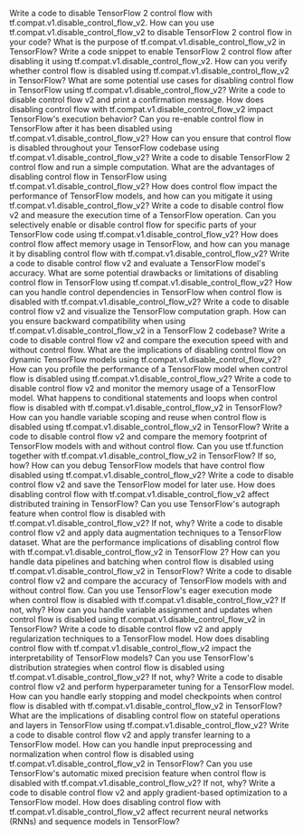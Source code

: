 Write a code to disable TensorFlow 2 control flow with tf.compat.v1.disable_control_flow_v2.
How can you use tf.compat.v1.disable_control_flow_v2 to disable TensorFlow 2 control flow in your code?
What is the purpose of tf.compat.v1.disable_control_flow_v2 in TensorFlow?
Write a code snippet to enable TensorFlow 2 control flow after disabling it using tf.compat.v1.disable_control_flow_v2.
How can you verify whether control flow is disabled using tf.compat.v1.disable_control_flow_v2 in TensorFlow?
What are some potential use cases for disabling control flow in TensorFlow using tf.compat.v1.disable_control_flow_v2?
Write a code to disable control flow v2 and print a confirmation message.
How does disabling control flow with tf.compat.v1.disable_control_flow_v2 impact TensorFlow's execution behavior?
Can you re-enable control flow in TensorFlow after it has been disabled using tf.compat.v1.disable_control_flow_v2?
How can you ensure that control flow is disabled throughout your TensorFlow codebase using tf.compat.v1.disable_control_flow_v2?
Write a code to disable TensorFlow 2 control flow and run a simple computation.
What are the advantages of disabling control flow in TensorFlow using tf.compat.v1.disable_control_flow_v2?
How does control flow impact the performance of TensorFlow models, and how can you mitigate it using tf.compat.v1.disable_control_flow_v2?
Write a code to disable control flow v2 and measure the execution time of a TensorFlow operation.
Can you selectively enable or disable control flow for specific parts of your TensorFlow code using tf.compat.v1.disable_control_flow_v2?
How does control flow affect memory usage in TensorFlow, and how can you manage it by disabling control flow with tf.compat.v1.disable_control_flow_v2?
Write a code to disable control flow v2 and evaluate a TensorFlow model's accuracy.
What are some potential drawbacks or limitations of disabling control flow in TensorFlow using tf.compat.v1.disable_control_flow_v2?
How can you handle control dependencies in TensorFlow when control flow is disabled with tf.compat.v1.disable_control_flow_v2?
Write a code to disable control flow v2 and visualize the TensorFlow computation graph.
How can you ensure backward compatibility when using tf.compat.v1.disable_control_flow_v2 in a TensorFlow 2 codebase?
Write a code to disable control flow v2 and compare the execution speed with and without control flow.
What are the implications of disabling control flow on dynamic TensorFlow models using tf.compat.v1.disable_control_flow_v2?
How can you profile the performance of a TensorFlow model when control flow is disabled using tf.compat.v1.disable_control_flow_v2?
Write a code to disable control flow v2 and monitor the memory usage of a TensorFlow model.
What happens to conditional statements and loops when control flow is disabled with tf.compat.v1.disable_control_flow_v2 in TensorFlow?
How can you handle variable scoping and reuse when control flow is disabled using tf.compat.v1.disable_control_flow_v2 in TensorFlow?
Write a code to disable control flow v2 and compare the memory footprint of TensorFlow models with and without control flow.
Can you use tf.function together with tf.compat.v1.disable_control_flow_v2 in TensorFlow? If so, how?
How can you debug TensorFlow models that have control flow disabled using tf.compat.v1.disable_control_flow_v2?
Write a code to disable control flow v2 and save the TensorFlow model for later use.
How does disabling control flow with tf.compat.v1.disable_control_flow_v2 affect distributed training in TensorFlow?
Can you use TensorFlow's autograph feature when control flow is disabled with tf.compat.v1.disable_control_flow_v2? If not, why?
Write a code to disable control flow v2 and apply data augmentation techniques to a TensorFlow dataset.
What are the performance implications of disabling control flow with tf.compat.v1.disable_control_flow_v2 in TensorFlow 2?
How can you handle data pipelines and batching when control flow is disabled using tf.compat.v1.disable_control_flow_v2 in TensorFlow?
Write a code to disable control flow v2 and compare the accuracy of TensorFlow models with and without control flow.
Can you use TensorFlow's eager execution mode when control flow is disabled with tf.compat.v1.disable_control_flow_v2? If not, why?
How can you handle variable assignment and updates when control flow is disabled using tf.compat.v1.disable_control_flow_v2 in TensorFlow?
Write a code to disable control flow v2 and apply regularization techniques to a TensorFlow model.
How does disabling control flow with tf.compat.v1.disable_control_flow_v2 impact the interpretability of TensorFlow models?
Can you use TensorFlow's distribution strategies when control flow is disabled using tf.compat.v1.disable_control_flow_v2? If not, why?
Write a code to disable control flow v2 and perform hyperparameter tuning for a TensorFlow model.
How can you handle early stopping and model checkpoints when control flow is disabled with tf.compat.v1.disable_control_flow_v2 in TensorFlow?
What are the implications of disabling control flow on stateful operations and layers in TensorFlow using tf.compat.v1.disable_control_flow_v2?
Write a code to disable control flow v2 and apply transfer learning to a TensorFlow model.
How can you handle input preprocessing and normalization when control flow is disabled using tf.compat.v1.disable_control_flow_v2 in TensorFlow?
Can you use TensorFlow's automatic mixed precision feature when control flow is disabled with tf.compat.v1.disable_control_flow_v2? If not, why?
Write a code to disable control flow v2 and apply gradient-based optimization to a TensorFlow model.
How does disabling control flow with tf.compat.v1.disable_control_flow_v2 affect recurrent neural networks (RNNs) and sequence models in TensorFlow?